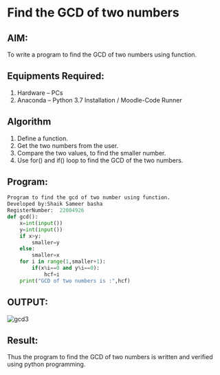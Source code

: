 # Find the GCD of two numbers

## AIM:
To write a program to find the GCD of two numbers using function.

## Equipments Required:
1. Hardware – PCs
2. Anaconda – Python 3.7 Installation / Moodle-Code Runner

## Algorithm
1. Define a function.
2. Get the two numbers from the user.
3. Compare the two values, to find the smaller number.
4. Use for() and if() loop to find the GCD of the two numbers.

## Program:
```python
Program to find the gcd of two number using function.
Developed by:Shaik Sameer basha 
RegisterNumber:  22004926
def gcd():
    x=int(input())
    y=int(input())
    if x>y:
        smaller=y
    else:
        smaller=x
    for i in range(1,smaller+1):
        if(x%i==0 and y%i==0):
            hcf=i
    print("GCD of two numbers is :",hcf) 
```
## OUTPUT:
![gcd3](https://user-images.githubusercontent.com/118707756/215065609-5936665d-60a9-4d65-af93-0140b4db19e4.jpg)
## Result:
Thus the program to find the GCD of two numbers is written and verified using python programming.

